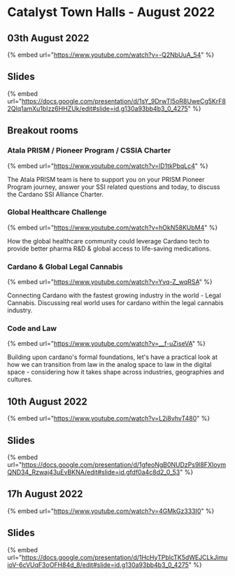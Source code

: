 # Catalyst Town Halls - August 2022

## 03th August 2022

{% embed url="https://www.youtube.com/watch?v=-Q2NbUuA_54" %}

## Slides

{% embed url="https://docs.google.com/presentation/d/1sY_9DrwTI5oR8UweCg5KrF82Qlq1amXu1bIzz6HHZUk/edit#slide=id.g130a93bb4b3_0_4275" %}

## Breakout rooms

### Atala PRISM / Pioneer Program / CSSIA Charter

{% embed url="https://www.youtube.com/watch?v=lD1tkPbqLc4" %}

The Atala PRISM team is here to support you on your PRISM Pioneer Program journey, answer your SSI related questions and today, to discuss the Cardano SSI Alliance Charter.

### Global Healthcare Challenge 

{% embed url="https://www.youtube.com/watch?v=hOkN58KUbM4" %}

How the global healthcare community could leverage Cardano tech to provide better pharma R\&D & global access to life-saving medications.

### Cardano & Global Legal Cannabis

{% embed url="https://www.youtube.com/watch?v=Yvq-Z_wqRSA" %}

Connecting Cardano with the fastest growing industry in the world - Legal Cannabis. Discussing real world uses for cardano within the legal cannabis industry.

### Code and Law

{% embed url="https://www.youtube.com/watch?v=__f-uZiseVA" %}

Building upon cardano's formal foundations, let's have a practical look at how we can transition from law in the analog space to law in the digital space - considering how it takes shape across industries, geographies and cultures.

## 10th August 2022

{% embed url="https://www.youtube.com/watch?v=L2i8vhvT480" %}

## Slides

{% embed url="https://docs.google.com/presentation/d/1gfeoNgB0NUDzPs9l8FXIoymQND34_Rzwaj43uEvBKNA/edit#slide=id.gfdf0a4c8d2_0_53" %}

## 17h August 2022

{% embed url="https://www.youtube.com/watch?v=4GMkGz333I0" %}

## Slides

{% embed url="https://docs.google.com/presentation/d/1HcHyTPblcTK5dWEJCLkJimuioV-6cVUqF3oOFH84d_8/edit#slide=id.g130a93bb4b3_0_4275" %}
